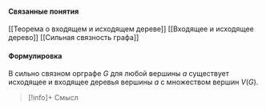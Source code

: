 #### Связанные понятия
[[Теорема о входящем и исходящем дереве]]
[[Входящее и исходящее дерево]]
[[Сильная связность графа]]
#### Формулировка
В сильно связном орграфе $G$ для любой вершины $a$ существует исходящее и входящее деревья вершины $a$ с множеством вершин $V(G)$.

>[!info]+ Смысл






